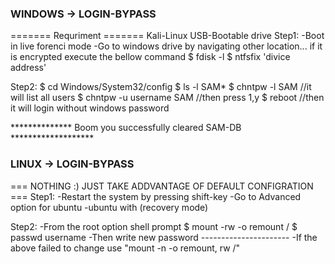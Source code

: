 ### WINDOWS -> LOGIN-BYPASS ###
======= Requriment =======
Kali-Linux USB-Bootable drive 
Step1:
	-Boot in live forenci mode
	-Go to windows drive by navigating other location...
		if it is encrypted execute the bellow command
			$ fdisk -l
			$ ntfsfix 'divice address'

Step2:
	$ cd Windows/System32/config
	$ ls -l SAM*
	$ chntpw -l SAM //it will list all users
	$ chntpw -u username SAM //then press 1,y
	$ reboot //then it will login without windows password

************** Boom you successfully cleared SAM-DB *******************
### LINUX -> LOGIN-BYPASS ###
=== NOTHING :) JUST TAKE ADDVANTAGE OF DEFAULT CONFIGRATION ===
Step1:
	-Restart the system by pressing shift-key
	-Go to Advanced option for ubuntu
	-ubuntu with (recovery mode)

Step2:
	-From the root option shell prompt
	$ mount -rw -o remount /
	$ passwd username
	-Then write new password
	----------------------
	-If the above failed to change use "mount -n -o remount, rw /"

